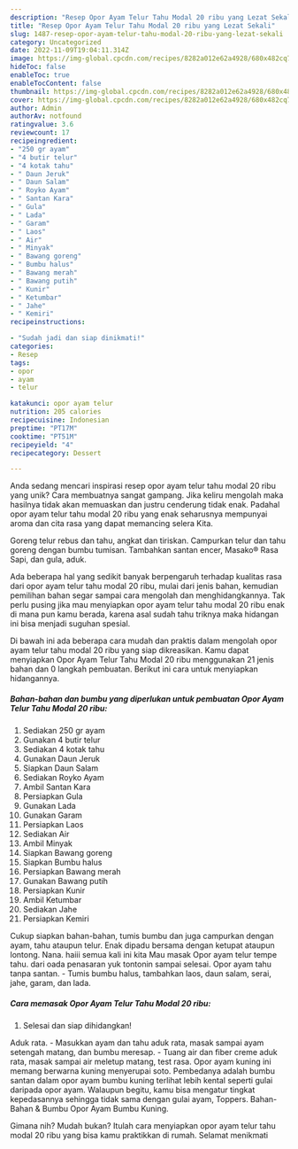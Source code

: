 ```yaml
---
description: "Resep Opor Ayam Telur Tahu Modal 20 ribu yang Lezat Sekali"
title: "Resep Opor Ayam Telur Tahu Modal 20 ribu yang Lezat Sekali"
slug: 1487-resep-opor-ayam-telur-tahu-modal-20-ribu-yang-lezat-sekali
category: Uncategorized
date: 2022-11-09T19:04:11.314Z
image: https://img-global.cpcdn.com/recipes/8282a012e62a4928/680x482cq70/opor-ayam-telur-tahu-modal-20-ribu-foto-resep-utama.jpg
hideToc: false
enableToc: true
enableTocContent: false
thumbnail: https://img-global.cpcdn.com/recipes/8282a012e62a4928/680x482cq70/opor-ayam-telur-tahu-modal-20-ribu-foto-resep-utama.jpg
cover: https://img-global.cpcdn.com/recipes/8282a012e62a4928/680x482cq70/opor-ayam-telur-tahu-modal-20-ribu-foto-resep-utama.jpg
author: Admin
authorAv: notfound
ratingvalue: 3.6
reviewcount: 17
recipeingredient:
- "250 gr ayam"
- "4 butir telur"
- "4 kotak tahu"
- " Daun Jeruk"
- " Daun Salam"
- " Royko Ayam"
- " Santan Kara"
- " Gula"
- " Lada"
- " Garam"
- " Laos"
- " Air"
- " Minyak"
- " Bawang goreng"
- " Bumbu halus"
- " Bawang merah"
- " Bawang putih"
- " Kunir"
- " Ketumbar"
- " Jahe"
- " Kemiri"
recipeinstructions:

- "Sudah jadi dan siap dinikmati!"
categories:
- Resep
tags:
- opor
- ayam
- telur

katakunci: opor ayam telur 
nutrition: 205 calories
recipecuisine: Indonesian
preptime: "PT17M"
cooktime: "PT51M"
recipeyield: "4"
recipecategory: Dessert

---
```





Anda sedang mencari inspirasi resep opor ayam telur tahu modal 20 ribu yang unik? Cara membuatnya sangat gampang. Jika keliru mengolah maka hasilnya tidak akan memuaskan dan justru cenderung tidak enak. Padahal opor ayam telur tahu modal 20 ribu yang enak seharusnya mempunyai aroma dan cita rasa yang dapat memancing selera Kita.





Goreng telur rebus dan tahu, angkat dan tiriskan. Campurkan telur dan tahu goreng dengan bumbu tumisan. Tambahkan santan encer, Masako® Rasa Sapi, dan gula, aduk.

Ada beberapa hal yang sedikit banyak berpengaruh terhadap kualitas rasa dari opor ayam telur tahu modal 20 ribu, mulai dari jenis bahan, kemudian pemilihan bahan segar sampai cara mengolah dan menghidangkannya. Tak perlu pusing jika mau menyiapkan opor ayam telur tahu modal 20 ribu enak di mana pun kamu berada, karena asal sudah tahu triknya maka hidangan ini bisa menjadi suguhan spesial.






Di bawah ini ada beberapa cara mudah dan praktis dalam mengolah opor ayam telur tahu modal 20 ribu yang siap dikreasikan. Kamu dapat menyiapkan Opor Ayam Telur Tahu Modal 20 ribu menggunakan 21 jenis bahan dan 0 langkah pembuatan. Berikut ini cara untuk menyiapkan hidangannya.

<!--inarticleads1-->

##### Bahan-bahan dan bumbu yang diperlukan untuk pembuatan Opor Ayam Telur Tahu Modal 20 ribu:

1. Sediakan 250 gr ayam
1. Gunakan 4 butir telur
1. Sediakan 4 kotak tahu
1. Gunakan  Daun Jeruk
1. Siapkan  Daun Salam
1. Sediakan  Royko Ayam
1. Ambil  Santan Kara
1. Persiapkan  Gula
1. Gunakan  Lada
1. Gunakan  Garam
1. Persiapkan  Laos
1. Sediakan  Air
1. Ambil  Minyak
1. Siapkan  Bawang goreng
1. Siapkan  Bumbu halus
1. Persiapkan  Bawang merah
1. Gunakan  Bawang putih
1. Persiapkan  Kunir
1. Ambil  Ketumbar
1. Sediakan  Jahe
1. Persiapkan  Kemiri


Cukup siapkan bahan-bahan, tumis bumbu dan juga campurkan dengan ayam, tahu ataupun telur. Enak dipadu bersama dengan ketupat ataupun lontong. Nana. haiii semua kali ini kita Mau masak Opor ayam telur tempe tahu. dari oada penasaran yuk tontonin sampai selesai. Opor ayam tahu tanpa santan. - Tumis bumbu halus, tambahkan laos, daun salam, serai, jahe, garam, dan lada. 

<!--inarticleads2-->

##### Cara memasak Opor Ayam Telur Tahu Modal 20 ribu:


1. Selesai dan siap dihidangkan!

Aduk rata. - Masukkan ayam dan tahu aduk rata, masak sampai ayam setengah matang, dan bumbu meresap. - Tuang air dan fiber creme aduk rata, masak sampai air meletup matang, test rasa. Opor ayam kuning ini memang berwarna kuning menyerupai soto. Pembedanya adalah bumbu santan dalam opor ayam bumbu kuning terlihat lebih kental seperti gulai daripada opor ayam. Walaupun begitu, kamu bisa mengatur tingkat kepedasannya sehingga tidak sama dengan gulai ayam, Toppers. Bahan-Bahan &amp; Bumbu Opor Ayam Bumbu Kuning. 

Gimana nih? Mudah bukan? Itulah cara menyiapkan opor ayam telur tahu modal 20 ribu yang bisa kamu praktikkan di rumah. Selamat menikmati
